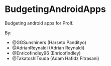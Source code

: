 # BudgetingAndroidApps
Budgeting android apps for ProIf.

By: 
- @GGSunshiners (Harseto Pandityo)
- @AdrianReynaldi (Adrian Reynaldi)
- @Enricofindley96 (Enricofindley)
- @TakatoshiTsuda (Adam Hafidz Fitrasani)
